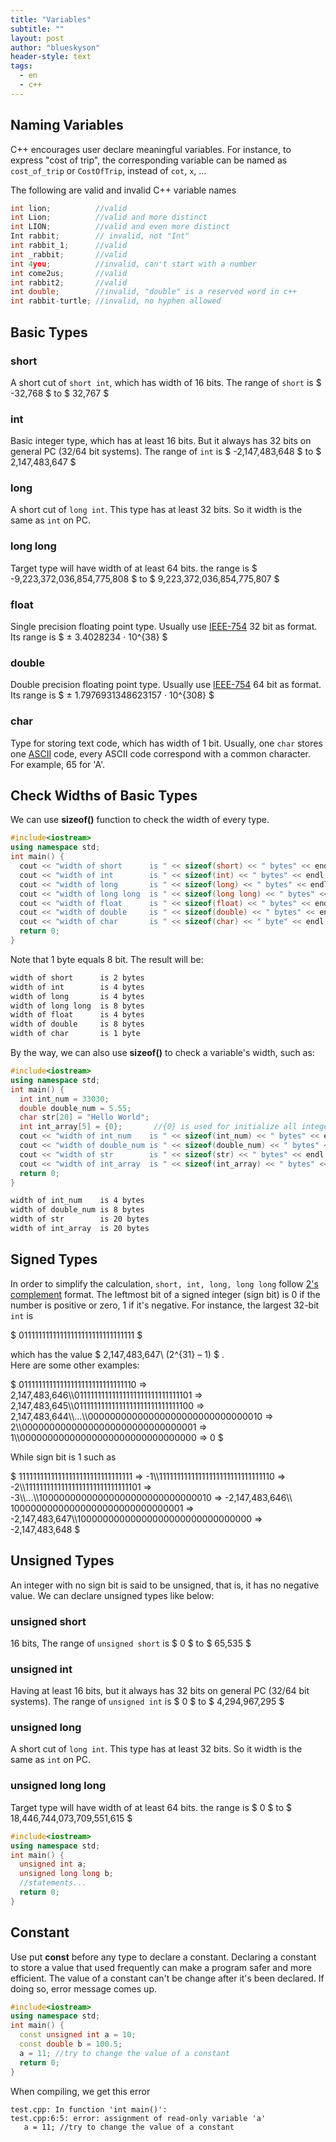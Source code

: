 ```yaml
---
title: "Variables"
subtitle: ""
layout: post
author: "blueskyson"
header-style: text
tags:
  - en
  - c++
---
```


## Naming Variables

C++ encourages user declare meaningful variables. For instance, to express "cost of trip", the corresponding variable can be named as `cost_of_trip` or `CostOfTrip`, instead of `cot`, `x`, ...  

The following are valid and invalid C++ variable names

```cpp
int lion;          //valid
int Lion;          //valid and more distinct
int LION;          //valid and even more distinct
Int rabbit;        // invalid, not "Int"
int rabbit_1;      //valid
int _rabbit;       //valid
int 4you;          //invalid, can't start with a number
int come2us;       //valid
int rabbit2;       //valid
int double;        //invalid, "double" is a reserved word in c++
int rabbit-turtle; //invalid, no hyphen allowed
```

## Basic Types

### short  

A short cut of `short int`, which has width of 16 bits. The range of `short` is $ -32,768 $ to $ 32,767 $

### int  

Basic integer type, which has at least 16 bits. But it always has 32 bits on general PC (32/64 bit systems). The range of `int` is $ -2,147,483,648 $ to $ 2,147,483,647 $

### long

A short cut of `long int`. This type has at least 32 bits. So it width is the same as `int` on PC.

### long long

Target type will have width of at least 64 bits. the range is $ -9,223,372,036,854,775,808 $ to $ 9,223,372,036,854,775,807 $

### float

Single precision floating point type. Usually use [IEEE-754](https://en.wikipedia.org/wiki/IEEE_754) 32 bit as format. Its range is $ ± 3.4028234 · 10^{38} $

### double

Double precision floating point type. Usually use [IEEE-754](https://en.wikipedia.org/wiki/IEEE_754) 64 bit as format. Its range is $ ± 1.7976931348623157 · 10^{308} $

### char

Type for storing text code, which has width of 1 bit. Usually, one `char` stores one [ASCII](https://en.wikipedia.org/wiki/ASCII) code, every ASCII code correspond with a common character. For example, 65 for 'A'.

## Check Widths of Basic Types

We can use **sizeof()** function to check the width of every type.

```cpp
#include<iostream>
using namespace std;
int main() {
  cout << "width of short      is " << sizeof(short) << " bytes" << endl;
  cout << "width of int        is " << sizeof(int) << " bytes" << endl;
  cout << "width of long       is " << sizeof(long) << " bytes" << endl;
  cout << "width of long long  is " << sizeof(long long) << " bytes" << endl;
  cout << "width of float      is " << sizeof(float) << " bytes" << endl;
  cout << "width of double     is " << sizeof(double) << " bytes" << endl;
  cout << "width of char       is " << sizeof(char) << " byte" << endl;
  return 0;
}
```

Note that 1 byte equals 8 bit. The result will be:

```bash
width of short      is 2 bytes
width of int        is 4 bytes
width of long       is 4 bytes
width of long long  is 8 bytes
width of float      is 4 bytes
width of double     is 8 bytes
width of char       is 1 byte
```

By the way, we can also use **sizeof()** to check a variable's width, such as:

```cpp
#include<iostream>
using namespace std;
int main() {
  int int_num = 33030;
  double double_num = 5.55;
  char str[20] = "Hello World";
  int int_array[5] = {0};       //{0} is used for initialize all integers in array to 0
  cout << "width of int_num    is " << sizeof(int_num) << " bytes" << endl;
  cout << "width of double_num is " << sizeof(double_num) << " bytes" << endl;
  cout << "width of str        is " << sizeof(str) << " bytes" << endl;
  cout << "width of int_array  is " << sizeof(int_array) << " bytes" << endl;
  return 0;
}
```

```bash
width of int_num    is 4 bytes
width of double_num is 8 bytes
width of str        is 20 bytes
width of int_array  is 20 bytes
```

## Signed Types

In order to simplify the calculation, `short, int, long, long long` follow [2's complement](https://en.wikipedia.org/wiki/Two's_complement) format. The leftmost bit of a signed integer (sign bit) is 0 if the number is positive or zero, 1 if it's negative. For instance, the largest 32-bit `int` is  

 $ 01111111111111111111111111111111 $

which has the value $ 2,147,483,647\\ (2^{31} – 1) $ .  
Here are some other examples:

$ 01111111111111111111111111111110 => 2,147,483,646\\\\01111111111111111111111111111101 => 2,147,483,645\\\\01111111111111111111111111111100 => 2,147,483,644\\\\...\\\\00000000000000000000000000000010 => 2\\\\00000000000000000000000000000001 => 1\\\\00000000000000000000000000000000 => 0 $

While sign bit is 1 such as  

$ 11111111111111111111111111111111 => -1\\\\11111111111111111111111111111110 => -2\\\\11111111111111111111111111111101 => -3\\\\...\\\\10000000000000000000000000000010 => -2,147,483,646\\\\ 10000000000000000000000000000001 => -2,147,483,647\\\\10000000000000000000000000000000 => -2,147,483,648 $

## Unsigned Types

An integer with no sign bit is said to be unsigned, that is, it has no negative value. We can declare unsigned types like below:

### unsigned short  

16 bits, The range of `unsigned short` is $ 0 $ to $ 65,535 $

### unsigned int  

Having at least 16 bits, but it always has 32 bits on general PC (32/64 bit systems). The range of `unsigned int` is $ 0 $ to $ 4,294,967,295 $

### unsigned long

A short cut of `long int`. This type has at least 32 bits. So it width is the same as `int` on PC.

### unsigned long long

Target type will have width of at least 64 bits. the range is $ 0 $ to $ 18,446,744,073,709,551,615 $

```cpp
#include<iostream>
using namespace std;
int main() {
  unsigned int a;
  unsigned long long b;
  //statements...
  return 0;
}
```

## Constant

Use put **const** before any type to declare a constant. Declaring a constant to store a value that used frequently can make a program safer and more efficient. The value of a constant can't be change after it's been declared. If doing so, error message comes up.

```cpp
#include<iostream>
using namespace std;
int main() {
  const unsigned int a = 10;
  const double b = 100.5;
  a = 11; //try to change the value of a constant
  return 0;
}
```

When compiling, we get this error

```
test.cpp: In function 'int main()':
test.cpp:6:5: error: assignment of read-only variable 'a'
   a = 11; //try to change the value of a constant
```
